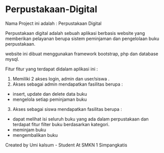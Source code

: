 # Perpustakaan-Digital
Nama Project ini adalah : Perpustakaan Digital

Perpustakaan digital adalah sebuah aplikasi berbasis website yang memberikan pelayanan berupa sistem peminjaman dan pengelolaan buku perpustakaan.

website ini dibuat menggunakan framework bootstrap, php dan database mysql.

Fitur fitur yang terdapat didalam aplikasi ini : 
1. Memiliki 2 akses login, admin dan user/siswa .
2. Akses sebagai admin mendapatkan fasilitas berupa : 
  - insert, update dan delete data buku
  - mengelola setiap peminjaman buku
3. Akses sebagai siswa mendapatkan fasilitas berupa : 
  - dapat melihat isi seluruh buku yang ada dalam perpustakaan dan terdapat fitur filter buku berdasarkan kategori.
  - meminjam buku 
  - mengembalikan buku


Created by Umi kalsum - Student At SMKN 1 Simpangkatis